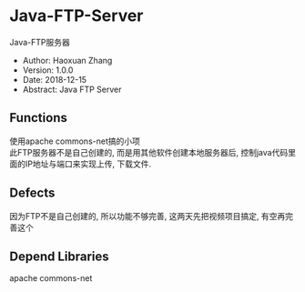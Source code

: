 # Java-FTP-Server
Java-FTP服务器
- Author: Haoxuan Zhang
- Version: 1.0.0
- Date: 2018-12-15
- Abstract: Java FTP Server

## Functions
使用apache commons-net搞的小项</br>
此FTP服务器不是自己创建的, 而是用其他软件创建本地服务器后, 控制java代码里面的IP地址与端口来实现上传, 下载文件. 

## Defects
因为FTP不是自己创建的, 所以功能不够完善, 这两天先把视频项目搞定, 有空再完善这个

## Depend Libraries
apache commons-net
